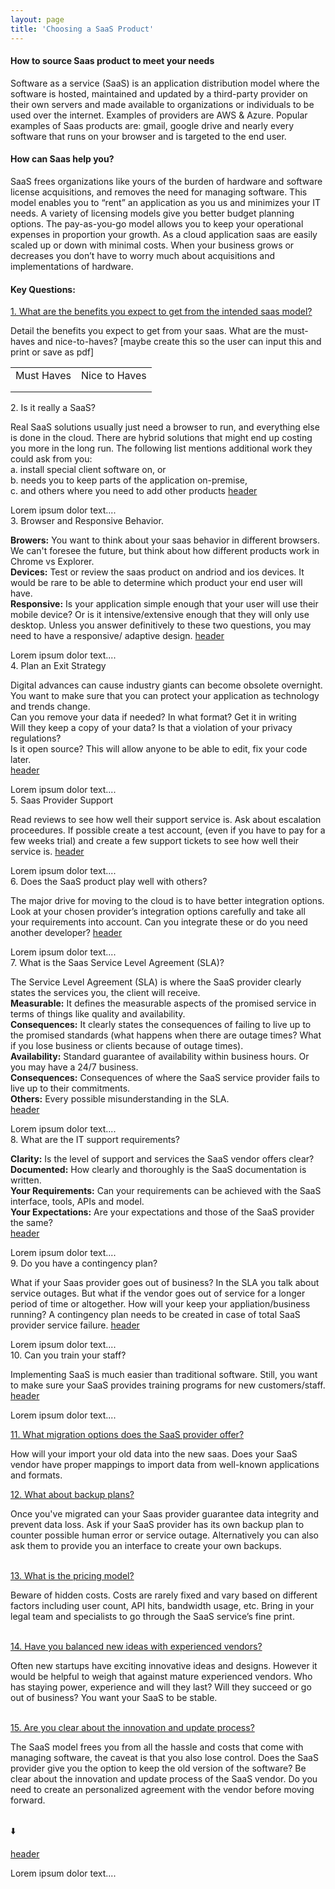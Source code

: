 ```yaml
---
layout: page
title: 'Choosing a SaaS Product'
---
```


#### How to source Saas product to meet your needs

Software as a service (SaaS) is an application distribution model where the software is hosted, maintained and updated by a third-party provider on their own servers and made available to organizations or individuals to be used over the internet. Examples of providers are AWS & Azure. Popular examples of Saas products are: gmail, google drive and nearly every software that runs on your browser and is targeted to the end user.  

#### How can Saas help you? 
SaaS frees organizations like yours of the burden of hardware and software license acquisitions, and removes the need for managing software. This model enables you to “rent” an application as you us and minimizes your IT needs. A variety of licensing models give you better budget planning options. The pay-as-you-go model allows you to keep your operational expenses in proportion your growth. As a cloud application saas are easily scaled up or down with minimal costs. When your business grows or decreases you don’t have to worry much about acquisitions and implementations of hardware. 

#### Key Questions: 

<a href="#demo" data-toggle="collapse">1. What are the benefits you expect to get from the intended saas model?</a>

<div id="demo" class="collapse">
Detail the benefits you expect to get from your saas. What are the must-haves and nice-to-haves? [maybe create this so the user can input this and print or save as pdf]
<table>
  <tr>
    <td>Must Haves</td>
    <td> Nice to Haves</td>
  </tr>
  <tr>
    <td></td>
    <td></td>
  </tr>
    <tr>
    <td></td>
    <td></td>
  </tr>
</table>
</p>
</div>



<summary>2. Is it really a SaaS?</summary>

<p>
Real SaaS solutions usually just need a browser to run, and everything else is done in the cloud. 
There are hybrid solutions that might end up costing you more in the long run. The following list mentions additional work they could ask from you:<br>
a. install special client software on, or <br>
b. needs you to keep parts of the application on-premise, <br>
c. and others where you need to add other products
<a href="#demo" data-toggle="collapse">header</a>

<div id="demo" class="collapse">
Lorem ipsum dolor text....
</div>



<summary>3. Browser and Responsive Behavior.</summary>

<p>
<strong>Browers:</strong> You want to think about your saas behavior in different browsers. We can't foresee the future, but think about how different products work in Chrome vs Explorer.<br>
<strong>Devices:</strong> Test or review the saas product on andriod and ios devices. It would be rare to be able to determine which product your end user will have. <br>
<strong>Responsive:</strong>  Is your application simple enough that your user will use their mobile device? Or is it intensive/extensive enough that they will only use desktop. Unless you answer definitively to these two questions, you may need to have a responsive/ adaptive design.
<a href="#demo" data-toggle="collapse">header</a>

<div id="demo" class="collapse">
Lorem ipsum dolor text....
</div>



<summary>4. Plan an Exit Strategy</summary>

<p>
Digital advances can cause industry giants can become obsolete overnight. You want to make sure that you can protect your application as technology and trends change. <br>  
Can you remove your data if needed? In what format? Get it in writing <br>
Will they keep a copy of your data? Is that a violation of your privacy regulations?  <br>
Is it open source? This will allow anyone to be able to edit, fix your code later. <br> 
<a href="#demo" data-toggle="collapse">header</a>

<div id="demo" class="collapse">
Lorem ipsum dolor text....
</div>



<summary>5. Saas Provider Support</summary>

<p>
Read reviews to see how well their support service is. Ask about escalation proceedures. If possible create a test account, (even if you have to pay for a few weeks trial) and create a few support tickets to see how well their service is.  
<a href="#demo" data-toggle="collapse">header</a>

<div id="demo" class="collapse">
Lorem ipsum dolor text....
</div>



<summary>6. Does the SaaS product play well with others?</summary>

<p>
The major drive for moving to the cloud is to have better integration options. Look at your chosen provider’s integration options carefully and take all your requirements into account. Can you integrate these or do you need another developer?  
<a href="#demo" data-toggle="collapse">header</a>

<div id="demo" class="collapse">
Lorem ipsum dolor text....
</div>



<summary>7. What is the Saas Service Level Agreement (SLA)?</summary>

<p>
The Service Level Agreement (SLA) is where the SaaS provider clearly states the services you, the client will receive.<br>
<strong>Measurable:</strong> It defines the measurable aspects of the promised service in terms of things like quality and availability. <br>
<strong>Consequences:</strong> It clearly states the consequences of failing to live up to the promised standards (what happens when there are outage times? What if you lose business or clients because of outage times). <br>
<strong>Availability:</strong> Standard guarantee of availability within business hours. Or you may have a 24/7 business. <br>
<strong>Consequences:</strong> Consequences of where the SaaS service provider fails to live up to their commitments.  <br>
<strong>Others:</strong> Every possible misunderstanding in the SLA. <br>
<a href="#demo" data-toggle="collapse">header</a>

<div id="demo" class="collapse">
Lorem ipsum dolor text....
</div>



<summary>8. What are the IT support requirements?</summary>

<p>
<strong>Clarity:</strong>  Is the level of support and services the SaaS vendor offers clear? <br>
<strong>Documented:</strong>  How clearly and thoroughly is the SaaS documentation is written. <br>
<strong>Your Requirements:</strong>  Can your requirements can be achieved with the SaaS interface, tools, APIs and model. <br>
<strong>Your Expectations:</strong>  Are your expectations and those of the SaaS provider the same?  <br>
<a href="#demo" data-toggle="collapse">header</a>

<div id="demo" class="collapse">
Lorem ipsum dolor text....
</div>



<summary>9. Do you have a contingency plan?</summary>

<p>
What if your Saas provider goes out of business? In the SLA you talk about service outages. But what if the vendor goes out of service for a longer period of time or altogether. How will your keep your appliation/business running? A contingency plan needs to be created in case of total SaaS provider service failure.
<a href="#demo" data-toggle="collapse">header</a>

<div id="demo" class="collapse">
Lorem ipsum dolor text....
</div>



<summary>10. Can you train your staff?</summary>

<p>
Implementing SaaS is much easier than traditional software. Still, you want to make sure your SaaS provides training programs for new customers/staff.
<a href="#demo" data-toggle="collapse">header</a>

<div id="demo" class="collapse">
Lorem ipsum dolor text....
</div>



<a href="#demo11" data-toggle="collapse">11. What migration options does the SaaS provider offer?</a>

<div id="demo11" class="collapse">
How will your import your old data into the new saas. Does your SaaS vendor have proper mappings to import data from well-known applications and formats.  
</div>


<a href="#demo12" data-toggle="collapse" icon=arrow_down> 12. What about backup plans? </a>
<div id="demo12" class="collapse">
Once you've migrated can your Saas provider guarantee data integrity and prevent data loss. Ask if your SaaS provider has its own backup plan to counter possible human error or service outage. Alternatively you can also ask them to provide you an interface to create your own backups. 
</div>
<br>

<a href="#demo13" data-toggle="collapse">13. What is the pricing model?</a>
<div id="demo13" class="collapse">
Beware of hidden costs. Costs are rarely fixed and vary based on different factors including user count, API hits, bandwidth usage, etc. Bring in your legal team and specialists to go through the SaaS service’s fine print. 
</div>
<br>

<a href="#demo14" data-toggle="collapse">14. Have you balanced new ideas with experienced vendors?</a>
<div id="demo14" class="collapse">
Often new startups have exciting innovative ideas and designs. However it would be helpful to weigh that against mature experienced vendors. Who has staying power, experience and will they last? Will they succeed or go out of business? You want your SaaS to be stable. 
</div>
<br>

<a href="#demo15" data-toggle="collapse">15. Are you clear about the innovation and update process?</a>
<div id="demo15" class="collapse">
The SaaS model frees you from all the hassle and costs that come with managing software, the caveat is that you also lose control. Does the SaaS provider give you the option to keep the old version of the software? Be clear about the innovation and update process of the SaaS vendor.  Do you need to create an personalized agreement with the vendor before moving forward.
</div>
<br>


 :arrow_down:

<a href="#demo" data-toggle="collapse">header</a>

<div id="demo" class="collapse">
Lorem ipsum dolor text....
</div>

